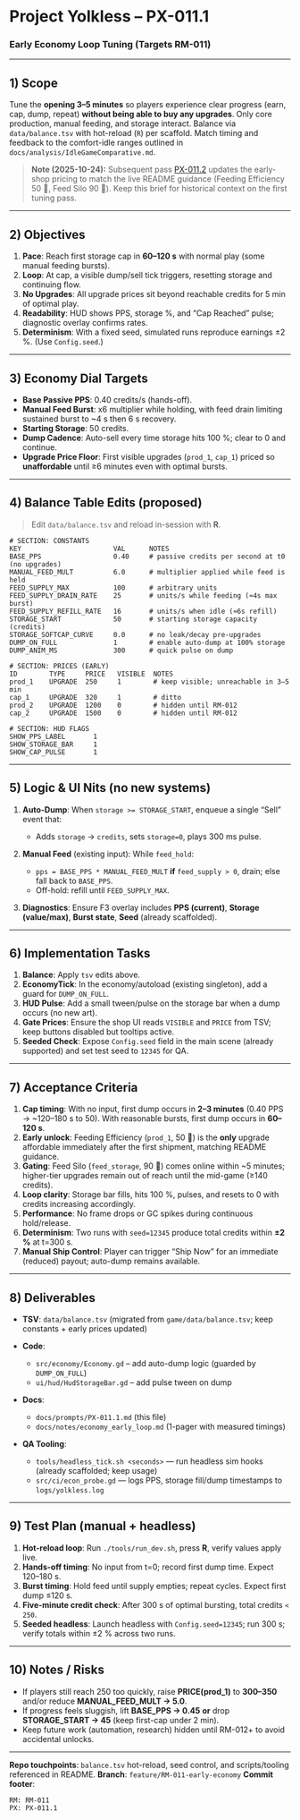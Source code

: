 # Project Yolkless – PX-011.1
### Early Economy Loop Tuning (Targets RM-011)

---

## 1) Scope
Tune the **opening 3–5 minutes** so players experience clear progress (earn, cap, dump, repeat) **without being able to buy any upgrades**.  Only core production, manual feeding, and storage interact.  Balance via `data/balance.tsv` with hot-reload (`R`) per scaffold.  Match timing and feedback to the comfort-idle ranges outlined in `docs/analysis/IdleGameComparative.md`.

> **Note (2025-10-24):** Subsequent pass [PX-011.2](PX-011.2.md) updates the early-shop pricing to match the live README guidance (Feeding Efficiency 50 🥚, Feed Silo 90 🥚). Keep this brief for historical context on the first tuning pass.

---

## 2) Objectives
1. **Pace**: Reach first storage cap in **60–120 s** with normal play (some manual feeding bursts).
2. **Loop**: At cap, a visible dump/sell tick triggers, resetting storage and continuing flow.
3. **No Upgrades**: All upgrade prices sit beyond reachable credits for 5 min of optimal play.
4. **Readability**: HUD shows PPS, storage %, and “Cap Reached” pulse; diagnostic overlay confirms rates.
5. **Determinism**: With a fixed seed, simulated runs reproduce earnings ±2 %. (Use `Config.seed`.)

---

## 3) Economy Dial Targets
- **Base Passive PPS**: 0.40 credits/s (hands-off).
- **Manual Feed Burst**: x6 multiplier while holding, with feed drain limiting sustained burst to ~4 s then 6 s recovery.
- **Starting Storage**: 50 credits.
- **Dump Cadence**: Auto-sell every time storage hits 100 %; clear to 0 and continue.
- **Upgrade Price Floor**: First visible upgrades (`prod_1`, `cap_1`) priced so **unaffordable** until ≥6 minutes even with optimal bursts.

---

## 4) Balance Table Edits (proposed)
> Edit `data/balance.tsv` and reload in-session with **R**.

```tsv
# SECTION: CONSTANTS
KEY                       VAL      NOTES
BASE_PPS                  0.40     # passive credits per second at t0 (no upgrades)
MANUAL_FEED_MULT          6.0      # multiplier applied while feed is held
FEED_SUPPLY_MAX           100      # arbitrary units
FEED_SUPPLY_DRAIN_RATE    25       # units/s while feeding (≈4s max burst)
FEED_SUPPLY_REFILL_RATE   16       # units/s when idle (≈6s refill)
STORAGE_START             50       # starting storage capacity (credits)
STORAGE_SOFTCAP_CURVE     0.0      # no leak/decay pre-upgrades
DUMP_ON_FULL              1        # enable auto-dump at 100% storage
DUMP_ANIM_MS              300      # quick pulse on dump

# SECTION: PRICES (EARLY)
ID        TYPE     PRICE   VISIBLE  NOTES
prod_1    UPGRADE  250     1        # keep visible; unreachable in 3–5 min
cap_1     UPGRADE  320     1        # ditto
prod_2    UPGRADE  1200    0        # hidden until RM-012
cap_2     UPGRADE  1500    0        # hidden until RM-012

# SECTION: HUD FLAGS
SHOW_PPS_LABEL       1
SHOW_STORAGE_BAR     1
SHOW_CAP_PULSE       1
```

---

## 5) Logic & UI Nits (no new systems)

1. **Auto-Dump**: When `storage >= STORAGE_START`, enqueue a single “Sell” event that:

   * Adds `storage` → `credits`, sets `storage=0`, plays 300 ms pulse.
2. **Manual Feed** (existing input): While `feed_hold`:

   * `pps = BASE_PPS * MANUAL_FEED_MULT` **if** `feed_supply > 0`, drain; else fall back to `BASE_PPS`.
   * Off-hold: refill until `FEED_SUPPLY_MAX`.
3. **Diagnostics**: Ensure F3 overlay includes **PPS (current)**, **Storage (value/max)**, **Burst state**, **Seed** (already scaffolded).

---

## 6) Implementation Tasks

1. **Balance**: Apply `tsv` edits above.
2. **EconomyTick**: In the economy/autoload (existing singleton), add a guard for `DUMP_ON_FULL`.
3. **HUD Pulse**: Add a small tween/pulse on the storage bar when a dump occurs (no new art).
4. **Gate Prices**: Ensure the shop UI reads `VISIBLE` and `PRICE` from TSV; keep buttons disabled but tooltips active.
5. **Seeded Check**: Expose `Config.seed` field in the main scene (already supported) and set test seed to `12345` for QA.

---

## 7) Acceptance Criteria

1. **Cap timing**: With no input, first dump occurs in **2–3 minutes** (0.40 PPS → ~120–180 s to 50).
   With reasonable bursts, first dump occurs in **60–120 s**.
2. **Early unlock**: Feeding Efficiency (`prod_1`, 50 🥚) is the **only** upgrade affordable immediately after the first shipment, matching README guidance.
3. **Gating**: Feed Silo (`feed_storage`, 90 🥚) comes online within ~5 minutes; higher-tier upgrades remain out of reach until the mid-game (≥140 credits).
4. **Loop clarity**: Storage bar fills, hits 100 %, pulses, and resets to 0 with credits increasing accordingly.
5. **Performance**: No frame drops or GC spikes during continuous hold/release.
6. **Determinism**: Two runs with `seed=12345` produce total credits within **±2 %** at t=300 s.
7. **Manual Ship Control**: Player can trigger “Ship Now” for an immediate (reduced) payout; auto-dump remains available.

---

## 8) Deliverables

* **TSV**: `data/balance.tsv` (migrated from `game/data/balance.tsv`; keep constants + early prices updated)
* **Code**:

  * `src/economy/Economy.gd` – add auto-dump logic (guarded by `DUMP_ON_FULL`)
  * `ui/hud/HudStorageBar.gd` – add pulse tween on dump
* **Docs**:

  * `docs/prompts/PX-011.1.md` (this file)
  * `docs/notes/economy_early_loop.md` (1-pager with measured timings)
* **QA Tooling**:

  * `tools/headless_tick.sh <seconds>` — run headless sim hooks (already scaffolded; keep usage)
  * `src/ci/econ_probe.gd` — logs PPS, storage fill/dump timestamps to `logs/yolkless.log`

---

## 9) Test Plan (manual + headless)

1. **Hot-reload loop**: Run `./tools/run_dev.sh`, press **R**, verify values apply live.
2. **Hands-off timing**: No input from t=0; record first dump time. Expect 120–180 s.
3. **Burst timing**: Hold feed until supply empties; repeat cycles. Expect first dump ≤120 s.
4. **Five-minute credit check**: After 300 s of optimal bursting, total credits `< 250`.
5. **Seeded headless**: Launch headless with `Config.seed=12345`; run 300 s; verify totals within ±2 % across two runs.

---

## 10) Notes / Risks

* If players still reach 250 too quickly, raise **PRICE(prod_1)** to **300–350** and/or reduce **MANUAL_FEED_MULT → 5.0**.
* If progress feels sluggish, lift **BASE_PPS → 0.45** **or** drop **STORAGE_START → 45** (keep first-cap under 2 min).
* Keep future work (automation, research) hidden until RM-012+ to avoid accidental unlocks.

---

**Repo touchpoints**: `balance.tsv` hot-reload, seed control, and scripts/tooling referenced in README.
**Branch**: `feature/RM-011-early-economy`
**Commit footer**:

```
RM: RM-011
PX: PX-011.1
```
